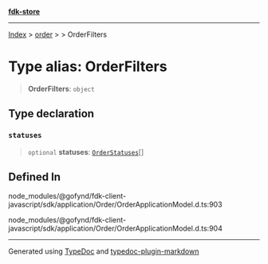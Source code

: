 [**fdk-store**](../../../README.md)
***

[Index](../../../API.md) > [order](../../README.md) > [<internal>](../README.md) > OrderFilters

# Type alias: OrderFilters

> **OrderFilters**: `object`

## Type declaration

### `statuses`

> `optional` **statuses**: [`OrderStatuses`](type-alias.OrderStatuses.md)[]

## Defined In

node\_modules/@gofynd/fdk-client-javascript/sdk/application/Order/OrderApplicationModel.d.ts:903

node\_modules/@gofynd/fdk-client-javascript/sdk/application/Order/OrderApplicationModel.d.ts:904

***
Generated using [TypeDoc](https://typedoc.org/) and [typedoc-plugin-markdown](https://www.npmjs.com/package/typedoc-plugin-markdown)
